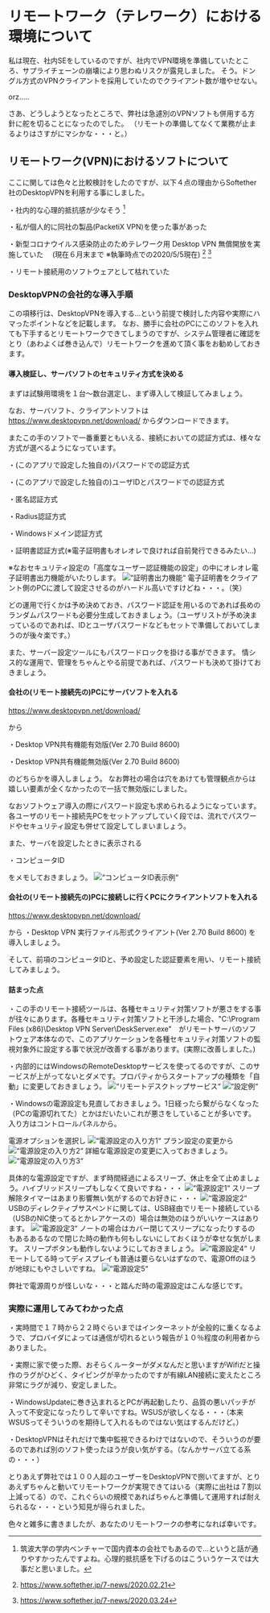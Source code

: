 # リモートワーク（テレワーク）における環境について

私は現在、社内SEをしているのですが、社内でVPN環境を準備していたところ、サプライチェーンの崩壊により思わぬリスクが露見しました。
そう。ドングル方式のVPNクライアントを採用していたのでクライアント数が増やせない。

orz.....

さあ、どうしようとなったところで、弊社は急遽別のVPNソフトも併用する方針に舵を切ることになったのでした。
（リモートの準備してなくて業務が止まるよりはさすがにマシかな・・・と。）

## リモートワーク(VPN)におけるソフトについて

ここに関しては色々と比較検討をしたのですが、以下４点の理由からSoftether社のDesktopVPNを利用する事にしました。

・社内的な心理的抵抗感が少なそう [^1]

・私が個人的に同社の製品(PacketiX VPN)を使った事があった

・新型コロナウイルス感染防止のためテレワーク用 Desktop VPN 無償開放を実施していた
　(現在６月末まで ※執筆時点での2020/5/5現在) [^2] [^3]

・リモート接続用のソフトウェアとして枯れていた

[^1]: 筑波大学の学内ベンチャーで国内資本の会社でもあるので…というと話が通りやすかったんですよね。心理的抵抗感を下げるのはこういうケースでは大事だと思いました。

[^2]: https://www.softether.jp/7-news/2020.02.21

[^3]: https://www.softether.jp/7-news/2020.03.24

### DesktopVPNの会社的な導入手順

この項移行は、DesktopVPNを導入する…という前提で検討した内容や実際にハマったポイントなどを記載します。
なお、勝手に会社のPCにこのソフトを入れても下手するとリモートワークできてしまうのですが、システム管理者に確認をとり（あわよくば巻き込んで）リモートワークを進めて頂く事をお勧めしておきます。

#### 導入検証し、サーバソフトのセキュリティ方式を決める

まずは試験用環境を１台～数台選定し、まず導入して検証してみましょう。

なお、サーバソフト、クライアントソフトは
https://www.desktopvpn.net/download/
からダウンロードできます。

またこの手のソフトで一番重要ともいえる、接続においての認証方式は、様々な方式が選べるようになっています。

・(このアプリで設定した独自の)パスワードでの認証方式

・(このアプリで設定した独自の)ユーザIDとパスワードでの認証方式

・匿名認証方式

・Radius認証方式

・Windowsドメイン認証方式

・証明書認証方式(※電子証明書もオレオレで良ければ自前発行できるみたい…)

※なおセキュリティ設定の「高度なユーザー認証機能の設定」の中にオレオレ電子証明書出力機能がいたりします。
![“証明書出力機能“](chap-remote-work_env/oreore.png?scale=0.7)
電子証明書をクライアント側のPCに渡して設定させるのがハードル高いですけどね・・・。（笑）

どの運用で行くかは予め決めておき、パスワード認証を用いるのであれば長めのランダムパスワードも必要分生成しておきましょう。（ユーザリストが予め決まっているのであれば、IDとユーザパスワードなどもセットで準備しておいてしまうのが後々楽です。）

また、サーバー設定ツールにもパスワードロックを掛ける事ができます。
情シス的な運用で、管理をちゃんとやる前提であれば、パスワードも決めて掛けておきましょう。

#### 会社の(リモート接続先の)PCにサーバソフトを入れる

https://www.desktopvpn.net/download/

から

・Desktop VPN共有機能有効版(Ver 2.70 Build 8600)

・Desktop VPN共有機能無効版(Ver 2.70 Build 8600)

のどちらかを導入しましょう。
なお弊社の場合は穴をあけても管理観点からは嬉しい要素が全くなかったので一括で無効版にしました。

なおソフトウェア導入の際にパスワード設定も求められるようになっています。
各ユーザのリモート接続先PCをセットアップしていく段では、流れでパスワードやセキュリティ設定も併せて設定してしまいましょう。

また、サーバを設定したときに表示される

・コンピュータID

をメモしておきましょう。
![“コンピュータID表示例“](chap-remote-work_env/compid.png?scale=0.7)

#### 会社の(リモート接続先の)PCに接続しに行くPCにクライアントソフトを入れる

https://www.desktopvpn.net/download/

から
・Desktop VPN 実行ファイル形式クライアント(Ver 2.70 Build 8600)
を導入しましょう。

そして、前項のコンピュータIDと、予め設定した認証要素を用い、リモート接続してみましょう。

#### 詰まった点

・この手のリモート接続ツールは、各種セキュリティ対策ソフトが悪さをする事が往々にあります。各種セキュリティ対策ソフトと干渉した場合、"C:\Program Files (x86)\Desktop VPN Server\DeskServer.exe"　がリモートサーバのソフトウェア本体なので、このアプリケーションを各種セキュリティ対策ソフトの監視対象外に設定する事で状況が改善する事があります。(実際に改善しました。)

・内部的にはWindowsのRemoteDesktopサービスを使ってるのですが、このサービスが上がってないとダメです。プロパティからスタートアップの種類を「自動」に変更しておきましょう。
![“リモートデスクトップサービス“](chap-remote-work_env/RemoteDesktop.png?scale=0.7)
![“設定例“](chap-remote-work_env/RemoteDesktop2.png?scale=0.7)

・Windowsの電源設定も見直しておきましょう。1日経ったら繋がらなくなった（PCの電源切れてた）とかはだいたいこれが悪さをしていることが多いです。
入り方はコントロールパネルから。

電源オプションを選択し
![“電源設定の入り方1“](chap-remote-work_env/PowerSetting1.png?scale=0.7)
プラン設定の変更から
![“電源設定の入り方2“](chap-remote-work_env/PowerSetting2.png?scale=0.7)
詳細な電源設定の変更に入っておきましょう。
![“電源設定の入り方3“](chap-remote-work_env/PowerSetting3.png?scale=0.7)

具体的な電源設定ですが、まず時間経過によるスリープ、休止を全て止めましょう。ハイブリッドスリープもしなくて良いですね・・・
![“電源設定1“](chap-remote-work_env/PowerSetting4.png?scale=0.7)
スリープ解除タイマーはあまり影響無い気がするのでお好きに・・・
![“電源設定2“](chap-remote-work_env/PowerSetting5.png?scale=0.7)
USBのディレクティブサスペンドに関しては、USB経由でリモート接続している（USBのNIC使ってるとかレアケースの）場合は無効のほうがいいケースはあります。
![“電源設定3“](chap-remote-work_env/PowerSetting6.png?scale=0.7)
ノートの場合はカバー閉じてスリープになったりするのもあるあるなので閉じた時の動作も何もしないにしておくほうが幸せな気がします。
スリープボタンも動作しないようにしておきましょう。
![“電源設定4“](chap-remote-work_env/PowerSetting7.png?scale=0.7)
リモートしてる時ってディスプレイも普通は要らないはずなので、電源Offのほうが地球にもやさしいですね。
![“電源設定5“](chap-remote-work_env/PowerSetting8.png?scale=0.7)

弊社で電源周りが怪しいな・・・と踏んだ時の電源設定はこんな感じです。

### 実際に運用してみてわかった点

・実時間で１７時から２２時ぐらいまではインターネットが全般的に重くなるようで、プロバイダによっては通信が切れるという報告が１０％程度の利用者からありました。

・実際に家で使った際、おそらくルーターがダメなんだと思いますがWifiだと操作のラグがひどく、タイピングが辛かったのですが有線LAN接続に変えたところ非常にラグが減り、安定しました。

・WindowsUpdateに巻き込まれるとPCが再起動したり、品質の悪いパッチが入って不安定になったりして辛いですね。WSUSが欲しくなる・・・（本来WSUSってそういうのを期待して入れるものではない気はするんだけど。）

・DesktopVPNはそれだけで集中監視できるわけではないので、そういうのが要るのであれば別のソフト使ったほうが良い気がする。（なんかサーバ立てる系の・・・）

とりあえず弊社では１００人超のユーザーをDesktopVPNで捌いてますが、とりあえずちゃんと動いてリモートワークが実現できてはいる（実際に出社は７割以上減ってる）ので、これぐらいの規模であればちゃんと準備して運用すれば耐えられるな・・・という知見が得られました。

色々と雑多に書きましたが、あなたのリモートワークの参考になれば幸いです。
